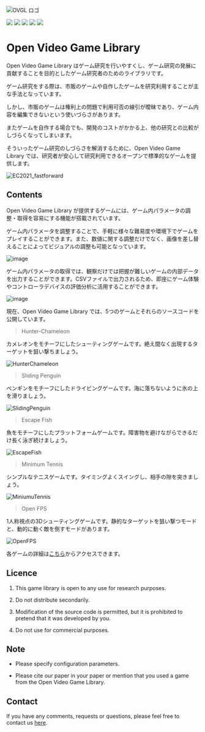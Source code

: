 ![OVGL ロゴ](https://user-images.githubusercontent.com/77042312/187063250-52b8f499-a464-4c04-ab7c-8eeccc65bcaa.png)

![](https://img.shields.io/github/issues/KazuyaIida/OpenVideoGameLibrary) ![](https://img.shields.io/github/forks/KazuyaIida/OpenVideoGameLibrary) ![](https://img.shields.io/github/stars/KazuyaIida/OpenVideoGameLibrary) ![](https://img.shields.io/github/license/KazuyaIida/OpenVideoGameLibrary) ![](https://img.shields.io/twitter/url?url=https%3A%2F%2Fgithub.com%2FKazuyaIida%2FOpenVideoGameLibrary)

# Open Video Game Library

Open Video Game Library はゲーム研究を行いやすくし、ゲーム研究の発展に貢献することを目的としたゲーム研究者のためのライブラリです。

ゲーム研究をする際は、市販のゲームや自作したゲームを研究利用することが主な手法となっています。

しかし、市販のゲームは権利上の問題で利用可否の線引が曖昧であり、ゲーム内容を編集できないという使いづらさがあります。

またゲームを自作する場合でも、開発のコストがかかる上、他の研究との比較がしづらくなってしまいます。

そういったゲーム研究のしづらさを解消するために、Open Video Game Library では、研究者が安心して研究利用できるオープンで標準的なゲームを提供します。

![EC2021_fastforward](https://user-images.githubusercontent.com/77042312/187063347-6e3c36b4-892e-4b79-9a76-623ff05a02cd.gif)

## Contents

Open Video Game Library が提供するゲームには、ゲーム内パラメータの調整・取得を容易にする機能が搭載されています。

ゲーム内パラメータを調整することで、手軽に様々な難易度や環境下でゲームをプレイすることができます。また、数値に関する調整だけでなく、画像を差し替えることによってビジュアルの調整も可能となっています。

![image](https://user-images.githubusercontent.com/77042312/187083748-4c07dabc-22fa-4a20-a963-79875dc1856d.png)

ゲーム内パラメータの取得では、観察だけでは把握が難しいゲームの内部データを出力することができます。CSVファイルで出力されるため、即座にゲーム体験やコントローラデバイスの評価分析に活用することができます。

![image](https://user-images.githubusercontent.com/77042312/187083764-621e6e68-cf1f-4c4d-a43b-f2f522a4f5d5.png)


現在、Open Video Game Library では、5つのゲームとそれらのソースコードを公開しています。

> Hunter-Chameleon

カメレオンをモチーフにしたシューティングゲームです。絶え間なく出現するターゲットを狙い撃ちましょう。

![HunterChameleon](https://user-images.githubusercontent.com/77042312/187083039-78bea504-ede1-4ba7-b78d-35e3d2fa296f.png)

> Sliding Penguin

ペンギンをモチーフにしたドライビングゲームです。海に落ちないように氷の上を滑りましょう。

![SlidingPenguin](https://user-images.githubusercontent.com/77042312/187083224-10a01414-22ae-41e5-95e1-98ef412e4d17.png)

> Escape Fish

魚をモチーフにしたプラットフォームゲームです。障害物を避けながらできるだけ長く泳ぎ続けましょう。

![EscapeFish](https://user-images.githubusercontent.com/77042312/187083289-28fde85c-bb38-420e-82ec-3e52ad83c9fb.png)

> Minimum Tennis

シンプルなテニスゲームです。タイミングよくスイングし、相手の隙を突きましょう。

![MiniumuTennis](https://user-images.githubusercontent.com/77042312/187083370-520bd4c8-7fb3-4afa-bcb7-18530ba0348f.png)

> Open FPS

1人称視点の3Dシューティングゲームです。静的なターゲットを狙い撃つモードと、動的に動く敵を倒すモードがあります。

![OpenFPS](https://user-images.githubusercontent.com/77042312/187083416-22e723ee-65f3-4758-8c7b-645cdaafad92.png)

各ゲームの詳細は[こちら](https://open-video-game-library.github.io/info/openvideogame)からアクセスできます。

## Licence

1. This game library is open to any use for research purposes.

2. Do not distribute secondarily.

3. Modification of the source code is permitted, but it is prohibited to pretend that it was developed by you.

4. Do not use for commercial purposes.

## Note

- Please specify configuration parameters.

- Please cite our paper in your paper or mention that you used a game from the Open Video Game Library.

## Contact

If you have any comments, requests or questions, please feel free to contact us [here](https://open-video-game-library.github.io/info/contact/).

